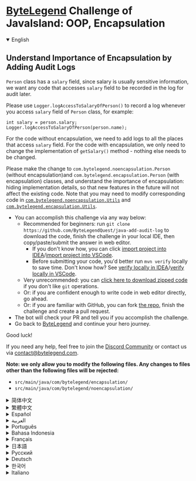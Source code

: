 # [ByteLegend](https://bytelegend.com) Challenge of JavaIsland: OOP, Encapsulation

<details open='true'>
<summary>English</summary>

## Understand Importance of Encapsulation by Adding Audit Logs

`Person` class has a `salary` field, since salary is usually sensitive information,
we want any code that accesses `salary` field to be recorded in the log for audit later.

Please use `Logger.logAccessToSalaryOfPerson()` to record a log whenever you access `salary` field of `Person` class,
for example:

```
int salary = person.salary;
Logger.logAccessToSalaryOfPerson(person.name);
```

For the code without encapsulation, we need to add logs to all the places that access `salary` field.
For the code with encapsulation, we only need to change the implementation of `getSalary()` method - nothing else needs to be changed.


Please make the change to `com.bytelegend.noencapsulation.Person` (without encapsulation)and
`com.bytelegend.encapsulation.Person` (with encapsulation) classes, and understand the importance of encapsulation:
hiding implementation details, so that new features in the future will not affect the existing code.
Note that you may need to modify corresponding code in
[`com.bytelegend.noencapsulation.Utils`](https://github.com/ByteLegendQuest/java-add-audit-log/blob/main/src/main/java/com/bytelegend/noencapsulation/Utils.java)
and [`com.bytelegend.encapsulation.Utils`](https://github.com/ByteLegendQuest/java-add-audit-log/blob/main/src/main/java/com/bytelegend/encapsulation/Utils.java).

- You can accomplish this challenge via any way below:
  - Recommended for beginners: run `git clone https://github.com/ByteLegendQuest/java-add-audit-log` to download the code,
    finish the challenge in your local IDE, then copy/paste/submit the answer in web editor.
    - If you don't know how, you can click [import project into IDEA](https://github.com/ByteLegendQuest/java-add-audit-log/blob/main/docs/en/clone-and-import.md)/[import project into VSCode](https://github.com/ByteLegendQuest/java-add-audit-log/blob/main/docs/en/clone-and-import-vscode.md).
    - Before submitting your code, you'd better run `mvn verify` locally to save time. Don't know how? See [verify locally in IDEA](https://github.com/ByteLegendQuest/java-add-audit-log/blob/main/docs/en/run-mvn-verify-idea.md)/[verify locally in VSCode](https://github.com/ByteLegendQuest/java-add-audit-log/blob/main/docs/en/run-mvn-verify-vscode.md).
  - Very unrecommended: you can [click here to download zipped code](https://codeload.github.com/ByteLegendQuest/java-add-audit-log/zip/refs/heads/main) if you don't like `git` operations.
  - Or: if you are confident enough to write code in web editor directly, go ahead.
  - Or: if you are familiar with GitHub, you can fork [the repo](https://github.com/ByteLegendQuest/java-add-audit-log), finish the challenge and create a pull request.
- The bot will check your PR and tell you if you accomplish the challenge.
- Go back to [ByteLegend](https://bytelegend.com) and continue your hero journey.

Good luck!

If you need any help, feel free to join the [Discord Community](https://discord.gg/35RreUUGWt) or contact us via [contact@bytelegend.com](mailto:contact@bytelegend.com).

**Note: we only allow you to modify the following files.
Any changes to files other than the following files will be rejected:**

- `src/main/java/com/bytelegend/encapsulation/`
- `src/main/java/com/bytelegend/noencapsulation/`

</details>

<details>
<summary>简体中文</summary>

## 为有封装和无封装的代码类添加审计日志，体会封装的重要性。

`Person`类有一个`salary`字段，因为薪水通常是比较敏感的信息，我们希望任何访问`salary`字段的代码都能被记录在日志中，以备日后审计。
请在任何访问了`salary`字段的代码中，都使用`Logger.logAccessToSalaryOfPerson()`记录一条日志，如：

```
int salary = person.salary;
Logger.logAccessToSalaryOfPerson(person.name);
```

对于没有使用封装的代码，我们需要一一将所有访问`salary`的地方添加日志。
而对于使用了封装的代码，我们只需要修改`getSalary()`方法的实现即可，其他地方不需要任何改动。


请分别为无封装的`com.bytelegend.noencapsulation.Person`类和有封装的`com.bytelegend.encapsulation.Person`类作出上述变更，
体会封装的重要性：隐藏实现细节，使得未来添加新功能变得容易，不会影响到现有代码。注意你可能需要同时修改
[`com.bytelegend.noencapsulation.Utils`](https://github.com/ByteLegendQuest/java-add-audit-log/blob/main/src/main/java/com/bytelegend/noencapsulation/Utils.java)
和[`com.bytelegend.encapsulation.Utils`](https://github.com/ByteLegendQuest/java-add-audit-log/blob/main/src/main/java/com/bytelegend/encapsulation/Utils.java)中的相应代码。

- 你可以使用以下任意一种方法完成挑战：
  - 初学者推荐：运行`git clone https://git.bytelegend.com/ByteLegendQuest/java-add-audit-log`将代码下载到本地，在本地使用IDE调试完成后复制到网页编辑器里提交。
    - 如果你不知道怎么做，可以点击[导入IDEA](https://github.com/ByteLegendQuest/java-add-audit-log/blob/main/docs/zh_hans/clone-and-import.md)/[导入VSCode](https://github.com/ByteLegendQuest/java-add-audit-log/blob/main/docs/zh_hans/clone-and-import-vscode.md)。
    - 在提交之前，你最好先在本地运行`mvn verify`验证一下答案，以节约时间。不知道如何做？请查看[在IDEA中本地验证](https://github.com/ByteLegendQuest/java-add-audit-log/blob/main/docs/zh_hans/run-mvn-verify-idea.md)/[在VSCode中本地验证](https://github.com/ByteLegendQuest/java-add-audit-log/blob/main/docs/zh_hans/run-mvn-verify-vscode.md)。
  - 非常不推荐：如果你实在不喜欢`git`命令行操作，你可以[点击这里直接下载打包好的代码](https://ghcodeload.bytelegend.com/ByteLegendQuest/java-add-audit-log/zip/refs/heads/main)。
  - 或者：如果你非常自信不需要下载代码到本地调试，可以使用网页编辑器直接提交。
  - 或者：如果你对GitHub非常熟悉，你可以fork[这个仓库](https://github.com/ByteLegendQuest/java-add-audit-log)、完成挑战后，创建一个Pull Request。
- 机器人将会检查你的答案，告诉你你是否通过了挑战。
- 回到[字节传说](https://bytelegend.com)，然后继续你的英雄旅程。

祝你好运！

如果你需要任何帮助，欢迎加入官方玩家QQ群（在[首页](https://bytelegend.com)右下角的`联系 & 关于`菜单里可以找到入群方式）或者[Discord社区](https://discord.gg/PvmqK3hF)，或email至[contact@bytelegend.com](mailto:contact@bytelegend.com)。

**注意：我们只允许您修改以下文件，任何对其他文件的修改都会被拒绝：**

- `src/main/java/com/bytelegend/encapsulation/`
- `src/main/java/com/bytelegend/noencapsulation/`

</details>

<details>
<summary>繁體中文</summary>

通過添加審計日誌了解封裝的重要性
----------------

`Person`類有一個`salary`字段，由於salary通常是敏感信息，我們希望任何訪問`salary`字段的代碼都記錄在日誌中以供以後審核。

每次訪問`Person`類的`salary`字段時，請使用`Logger.logAccessToSalaryOfPerson()`記錄日誌，例如：

    int salary = person.salary;
    Logger.logAccessToSalaryOfPerson(person.name);
    

對於沒有封裝的代碼，我們需要在所有訪問`salary`字段的地方添加日誌。對於有封裝的代碼，我們只需要改變`getSalary()`方法的實現——其他什麼都不需要改變。

請對`com.bytelegend.noencapsulation.Person` （無封裝）和`com.bytelegend.encapsulation.Person` （有封裝）類進行更改，並理解封裝的重要性：隱藏實現細節，這樣以後的新功能就不會影響現有代碼。請注意，您可能需要修改[`com.bytelegend.noencapsulation.Utils`](https://github.com/ByteLegendQuest/java-add-audit-log/blob/main/src/main/java/com/bytelegend/noencapsulation/Utils.java)和[`com.bytelegend.encapsulation.Utils`](https://github.com/ByteLegendQuest/java-add-audit-log/blob/main/src/main/java/com/bytelegend/encapsulation/Utils.java)中的相應代碼。

-   您可以通過以下任何方式完成此挑戰：
    -   建議初學者：運行`git clone https://github.com/ByteLegendQuest/java-add-audit-log`下載代碼，在本地 IDE 中完成挑戰，然後在 Web 編輯器中復制/粘貼/提交答案。
        -   如果你不知道怎麼做，你可以點擊[import project into IDEA](https://github.com/ByteLegendQuest/java-add-audit-log/blob/main/docs/en/clone-and-import.md) / [import project into VSCode](https://github.com/ByteLegendQuest/java-add-audit-log/blob/main/docs/en/clone-and-import-vscode.md) 。
        -   在提交代碼之前，您最好在本地運行`mvn verify`以節省時間。不知道怎麼樣？請參閱[在 IDEA](https://github.com/ByteLegendQuest/java-add-audit-log/blob/main/docs/en/run-mvn-verify-idea.md) [中進行本地驗證/在 VSCode 中進行本地驗證](https://github.com/ByteLegendQuest/java-add-audit-log/blob/main/docs/en/run-mvn-verify-vscode.md)。
    -   非常不推薦：如果你不喜歡`git`操作，可以[點擊這裡下載壓縮代碼](https://codeload.github.com/ByteLegendQuest/java-add-audit-log/zip/refs/heads/main)。
    -   或者：如果您有足夠的信心直接在 Web 編輯器中編寫代碼，請繼續。
    -   或者：如果你熟悉 GitHub，你可以 fork[倉庫](https://github.com/ByteLegendQuest/java-add-audit-log)，完成挑戰並創建一個拉取請求。
-   機器人會檢查你的 PR 並告訴你是否完成了挑戰。
-   回到[ByteLegend](https://bytelegend.com)繼續你的英雄之旅。

祝你好運！

如果您需要任何幫助，請隨時加入[Discord 社區](https://discord.gg/35RreUUGWt)或通過[contact@bytelegend.com](mailto:contact@bytelegend.com)聯繫我們。

**注意：我們只允許您修改以下文件。對以下文件以外的文件的任何更改都將被拒絕：**

-   `src/main/java/com/bytelegend/encapsulation/`
-   `src/main/java/com/bytelegend/noencapsulation/`
</details>

<details>
<summary>Español</summary>

Comprender la importancia de la encapsulación mediante la adición de registros de auditoría
-------------------------------------------------------------------------------------------

La clase de `Person` tiene un campo de `salary` , dado que el salario suele ser información confidencial, queremos que cualquier código que acceda al campo de `salary` se registre en el registro para una auditoría posterior.

Utilice `Logger.logAccessToSalaryOfPerson()` para registrar un registro cada vez que acceda al campo de `salary` de la clase `Person` , por ejemplo:

    int salary = person.salary;
    Logger.logAccessToSalaryOfPerson(person.name);
    

Para el código sin encapsulación, necesitamos agregar registros a todos los lugares que acceden al campo de `salary` . Para el código con encapsulación, solo necesitamos cambiar la implementación del método `getSalary()` ; no es necesario cambiar nada más.

Realice el cambio a las `com.bytelegend.noencapsulation.Person` (sin encapsulación) y `com.bytelegend.encapsulation.Person` (con encapsulación), y comprenda la importancia de la encapsulación: ocultar los detalles de implementación, de modo que las nuevas funciones en el futuro no afectar el código existente. Tenga en cuenta que es posible que deba modificar el código correspondiente en [`com.bytelegend.noencapsulation.Utils`](https://github.com/ByteLegendQuest/java-add-audit-log/blob/main/src/main/java/com/bytelegend/noencapsulation/Utils.java) y [`com.bytelegend.encapsulation.Utils`](https://github.com/ByteLegendQuest/java-add-audit-log/blob/main/src/main/java/com/bytelegend/encapsulation/Utils.java) .

-   Puede lograr este desafío de cualquier manera a continuación:
    -   Recomendado para principiantes: ejecute `git clone https://github.com/ByteLegendQuest/java-add-audit-log` para descargar el código, finalice el desafío en su IDE local, luego copie/pegue/envíe la respuesta en el editor web.
        -   Si no sabe cómo hacerlo, puede hacer clic en [importar proyecto a IDEA](https://github.com/ByteLegendQuest/java-add-audit-log/blob/main/docs/en/clone-and-import.md) / [importar proyecto a VSCode](https://github.com/ByteLegendQuest/java-add-audit-log/blob/main/docs/en/clone-and-import-vscode.md) .
        -   Antes de enviar su código, es mejor que ejecute `mvn verify` localmente para ahorrar tiempo. ¿No sabes cómo? Ver [verificar localmente en IDEA](https://github.com/ByteLegendQuest/java-add-audit-log/blob/main/docs/en/run-mvn-verify-idea.md) / [verificar localmente en VSCode](https://github.com/ByteLegendQuest/java-add-audit-log/blob/main/docs/en/run-mvn-verify-vscode.md) .
    -   Muy poco recomendado: puede [hacer clic aquí para descargar el código comprimido](https://codeload.github.com/ByteLegendQuest/java-add-audit-log/zip/refs/heads/main) si no le gustan las operaciones de `git` .
    -   O: si tiene la confianza suficiente para escribir código en el editor web directamente, adelante.
    -   O: si está familiarizado con GitHub, puede bifurcar [el repositorio](https://github.com/ByteLegendQuest/java-add-audit-log) , finalizar el desafío y crear una solicitud de extracción.
-   El bot verificará tu PR y te dirá si logras el desafío.
-   Regrese a [ByteLegend](https://bytelegend.com) y continúe su viaje de héroe.

¡Buena suerte!

Si necesita ayuda, no dude en unirse a la [comunidad de Discord](https://discord.gg/35RreUUGWt) o contáctenos a través de [contact@bytelegend.com](mailto:contact@bytelegend.com) .

**Nota: solo le permitimos modificar los siguientes archivos. Cualquier cambio en los archivos que no sean los siguientes archivos será rechazado:**

-   `src/main/java/com/bytelegend/encapsulation/`
-   `src/main/java/com/bytelegend/noencapsulation/`
</details>

<details>
<summary>العربية</summary>

افهم أهمية التغليف عن طريق إضافة سجلات تدقيق
--------------------------------------------

تحتوي فئة `Person` على حقل `salary` ، نظرًا لأن الراتب عادةً ما يكون معلومات حساسة ، فنحن نريد تسجيل أي رمز يصل إلى حقل `salary` في السجل للتدقيق لاحقًا.

الرجاء استخدام `Logger.logAccessToSalaryOfPerson()` لتسجيل سجل كلما قمت بالوصول إلى حقل `salary` لفئة `Person` ، على سبيل المثال:

 `int salary = person.salary; Logger.logAccessToSalaryOfPerson(person.name);`

بالنسبة للكود بدون تغليف ، نحتاج إلى إضافة سجلات إلى جميع الأماكن التي تصل إلى حقل `salary` . بالنسبة إلى الكود مع التغليف ، نحتاج فقط إلى تغيير تنفيذ طريقة `getSalary()` - لا حاجة لتغيير أي شيء آخر.

يرجى إجراء التغيير على `com.bytelegend.noencapsulation.Person` (بدون تغليف) و `com.bytelegend.encapsulation.Person` (مع التغليف) ، وفهم أهمية التغليف: إخفاء تفاصيل التنفيذ ، بحيث لا تكون الميزات الجديدة في المستقبل تؤثر على الكود الحالي. لاحظ أنك قد تحتاج إلى تعديل الكود المقابل في [`com.bytelegend.noencapsulation.Utils`](https://github.com/ByteLegendQuest/java-add-audit-log/blob/main/src/main/java/com/bytelegend/noencapsulation/Utils.java) و [`com.bytelegend.encapsulation.Utils`](https://github.com/ByteLegendQuest/java-add-audit-log/blob/main/src/main/java/com/bytelegend/encapsulation/Utils.java) .

-   يمكنك إنجاز هذا التحدي بأي طريقة أدناه:
    -   موصى به للمبتدئين: قم بتشغيل `git clone https://github.com/ByteLegendQuest/java-add-audit-log` لتنزيل الكود ، وإنهاء التحدي في IDE المحلي الخاص بك ، ثم نسخ / لصق / إرسال الإجابة في محرر الويب.
        -   إذا كنت لا تعرف كيف يمكنك النقر فوق [استيراد مشروع إلى IDEA](https://github.com/ByteLegendQuest/java-add-audit-log/blob/main/docs/en/clone-and-import.md) / [استيراد مشروع إلى VSCode](https://github.com/ByteLegendQuest/java-add-audit-log/blob/main/docs/en/clone-and-import-vscode.md) .
        -   قبل إرسال التعليمات البرمجية الخاصة بك ، من الأفضل تشغيل `mvn verify` محليًا لتوفير الوقت. لا أعرف كيف؟ انظر [التحقق محليًا في IDEA](https://github.com/ByteLegendQuest/java-add-audit-log/blob/main/docs/en/run-mvn-verify-idea.md) / [تحقق محليًا في VSCode](https://github.com/ByteLegendQuest/java-add-audit-log/blob/main/docs/en/run-mvn-verify-vscode.md) .
    -   غير موصى به على الإطلاق: يمكنك [النقر هنا لتنزيل رمز مضغوط](https://codeload.github.com/ByteLegendQuest/java-add-audit-log/zip/refs/heads/main) إذا كنت لا تحب عمليات `git` .
    -   أو: إذا كنت واثقًا بدرجة كافية لكتابة التعليمات البرمجية في محرر الويب مباشرةً ، فابدأ.
    -   أو: إذا كنت معتادًا على GitHub ، فيمكنك تفرع [الريبو](https://github.com/ByteLegendQuest/java-add-audit-log) وإنهاء التحدي وإنشاء طلب سحب.
-   سيتحقق الروبوت من العلاقات العامة الخاصة بك ويخبرك إذا أنجزت التحدي.
-   ارجع إلى [ByteLegend وتابع](https://bytelegend.com) رحلة بطلك.

حظا طيبا وفقك الله!

إذا كنت بحاجة إلى أي مساعدة ، فلا تتردد في الانضمام إلى [مجتمع Discord](https://discord.gg/35RreUUGWt) أو الاتصال بنا عبر [contact@bytelegend.com](mailto:contact@bytelegend.com) .

**ملاحظة: نسمح لك فقط بتعديل الملفات التالية. سيتم رفض أي تغييرات يتم إجراؤها على الملفات بخلاف الملفات التالية:**

-   `src/main/java/com/bytelegend/encapsulation/`
-   `src/main/java/com/bytelegend/noencapsulation/`
</details>

<details>
<summary>Português</summary>

Entenda a importância do encapsulamento adicionando logs de auditoria
---------------------------------------------------------------------

A classe `Person` possui um campo `salary` , já que salário geralmente é uma informação sensível, queremos que qualquer código que acesse o campo `salary` seja registrado no log para auditoria posterior.

Por favor, use `Logger.logAccessToSalaryOfPerson()` para gravar um log sempre que você acessar o campo `salary` da classe `Person` , por exemplo:

    int salary = person.salary;
    Logger.logAccessToSalaryOfPerson(person.name);
    

Para o código sem encapsulamento, precisamos adicionar logs em todos os locais que acessam o campo `salary` . Para o código com encapsulamento, precisamos apenas alterar a implementação do método `getSalary()` - nada mais precisa ser alterado.

Faça a alteração para as `com.bytelegend.noencapsulation.Person` (sem encapsulamento) e `com.bytelegend.encapsulation.Person` (com encapsulamento) e entenda a importância do encapsulamento: ocultando detalhes de implementação, para que novos recursos no futuro não afetar o código existente. Observe que pode ser necessário modificar o código correspondente em [`com.bytelegend.noencapsulation.Utils`](https://github.com/ByteLegendQuest/java-add-audit-log/blob/main/src/main/java/com/bytelegend/noencapsulation/Utils.java) e [`com.bytelegend.encapsulation.Utils`](https://github.com/ByteLegendQuest/java-add-audit-log/blob/main/src/main/java/com/bytelegend/encapsulation/Utils.java) .

-   Você pode realizar este desafio de qualquer maneira abaixo:
    -   Recomendado para iniciantes: execute `git clone https://github.com/ByteLegendQuest/java-add-audit-log` para baixar o código, termine o desafio em seu IDE local e copie/cole/envie a resposta no editor da web.
        -   Se você não sabe como, você pode clicar em [import project into IDEA](https://github.com/ByteLegendQuest/java-add-audit-log/blob/main/docs/en/clone-and-import.md) / [import project into VSCode](https://github.com/ByteLegendQuest/java-add-audit-log/blob/main/docs/en/clone-and-import-vscode.md) .
        -   Antes de enviar seu código, é melhor você executar `mvn verify` localmente para economizar tempo. Não sei como? Consulte [verificar localmente em IDEA](https://github.com/ByteLegendQuest/java-add-audit-log/blob/main/docs/en/run-mvn-verify-idea.md) / [verificar localmente em VSCode](https://github.com/ByteLegendQuest/java-add-audit-log/blob/main/docs/en/run-mvn-verify-vscode.md) .
    -   Muito não recomendado: você pode [clicar aqui para baixar o código zipado](https://codeload.github.com/ByteLegendQuest/java-add-audit-log/zip/refs/heads/main) se não gostar das operações do `git` .
    -   Ou: se você estiver confiante o suficiente para escrever código diretamente no editor da web, vá em frente.
    -   Ou: se você estiver familiarizado com o GitHub, você pode fazer o fork [do repo](https://github.com/ByteLegendQuest/java-add-audit-log) , finalizar o desafio e criar uma pull request.
-   O bot verificará seu PR e informará se você cumprir o desafio.
-   Volte para [ByteLegend](https://bytelegend.com) e continue sua jornada de herói.

Boa sorte!

Se precisar de ajuda, sinta-se à vontade para se juntar à [Comunidade Discord](https://discord.gg/35RreUUGWt) ou entre em contato conosco via [contact@bytelegend.com](mailto:contact@bytelegend.com) .

**Nota: só permitimos que você modifique os seguintes arquivos. Quaisquer alterações em arquivos que não sejam os arquivos a seguir serão rejeitadas:**

-   `src/main/java/com/bytelegend/encapsulation/`
-   `src/main/java/com/bytelegend/noencapsulation/`
</details>

<details>
<summary>Bahasa Indonesia</summary>

Memahami Pentingnya Enkapsulasi dengan Menambahkan Log Audit
------------------------------------------------------------

Kelas `Person` memiliki bidang `salary` , karena gaji biasanya merupakan informasi sensitif, kami ingin kode apa pun yang mengakses bidang `salary` dicatat dalam log untuk diaudit nanti.

Silakan gunakan `Logger.logAccessToSalaryOfPerson()` untuk merekam log setiap kali Anda mengakses bidang `salary` kelas `Person` , misalnya:

    int salary = person.salary;
    Logger.logAccessToSalaryOfPerson(person.name);
    

Untuk kode tanpa enkapsulasi, kita perlu menambahkan log ke semua tempat yang mengakses bidang `salary` . Untuk kode dengan enkapsulasi, kita hanya perlu mengubah implementasi metode `getSalary()` - tidak ada lagi yang perlu diubah.

Harap buat perubahan ke `com.bytelegend.noencapsulation.Person` (tanpa enkapsulasi) dan `com.bytelegend.encapsulation.Person` (dengan enkapsulasi), dan pahami pentingnya enkapsulasi: menyembunyikan detail implementasi, sehingga fitur baru di masa mendatang tidak akan mempengaruhi kode yang ada. Perhatikan bahwa Anda mungkin perlu memodifikasi kode yang sesuai di [`com.bytelegend.noencapsulation.Utils`](https://github.com/ByteLegendQuest/java-add-audit-log/blob/main/src/main/java/com/bytelegend/noencapsulation/Utils.java) dan [`com.bytelegend.encapsulation.Utils`](https://github.com/ByteLegendQuest/java-add-audit-log/blob/main/src/main/java/com/bytelegend/encapsulation/Utils.java) .

-   Anda dapat menyelesaikan tantangan ini melalui cara apa pun di bawah ini:
    -   Direkomendasikan untuk pemula: jalankan `git clone https://github.com/ByteLegendQuest/java-add-audit-log` untuk mengunduh kode, selesaikan tantangan di IDE lokal Anda, lalu salin/tempel/kirim jawabannya di editor web.
        -   Jika Anda tidak tahu caranya, Anda bisa mengklik [import project into IDEA](https://github.com/ByteLegendQuest/java-add-audit-log/blob/main/docs/en/clone-and-import.md) / [import project into VSCode](https://github.com/ByteLegendQuest/java-add-audit-log/blob/main/docs/en/clone-and-import-vscode.md) .
        -   Sebelum mengirimkan kode Anda, Anda sebaiknya menjalankan `mvn verify` secara lokal untuk menghemat waktu. Tidak tahu bagaimana? Lihat [verifikasi secara lokal di IDEA](https://github.com/ByteLegendQuest/java-add-audit-log/blob/main/docs/en/run-mvn-verify-idea.md) / [verifikasi secara lokal di VSCode](https://github.com/ByteLegendQuest/java-add-audit-log/blob/main/docs/en/run-mvn-verify-vscode.md) .
    -   Sangat tidak direkomendasikan: Anda dapat [mengklik di sini untuk mengunduh kode zip](https://codeload.github.com/ByteLegendQuest/java-add-audit-log/zip/refs/heads/main) jika Anda tidak menyukai operasi `git` .
    -   Atau: jika Anda cukup percaya diri untuk menulis kode di editor web secara langsung, silakan.
    -   Atau: jika Anda terbiasa dengan GitHub, Anda dapat melakukan fork [repo](https://github.com/ByteLegendQuest/java-add-audit-log) , menyelesaikan tantangan, dan membuat permintaan tarik.
-   Bot akan memeriksa PR Anda dan memberi tahu Anda jika Anda menyelesaikan tantangan.
-   Kembali ke [ByteLegend](https://bytelegend.com) dan lanjutkan perjalanan pahlawan Anda.

Semoga berhasil!

Jika Anda memerlukan bantuan, jangan ragu untuk bergabung dengan [Komunitas Discord](https://discord.gg/35RreUUGWt) atau hubungi kami melalui [contact@bytelegend.com](mailto:contact@bytelegend.com) .

**Catatan: kami hanya mengizinkan Anda untuk mengubah file berikut. Setiap perubahan pada file selain file berikut akan ditolak:**

-   `src/main/java/com/bytelegend/encapsulation/`
-   `src/main/java/com/bytelegend/noencapsulation/`
</details>

<details>
<summary>Français</summary>

Comprendre l'importance de l'encapsulation en ajoutant des journaux d'audit
---------------------------------------------------------------------------

La classe de `Person` a un champ de `salary` , puisque le salaire est généralement une information sensible, nous voulons que tout code qui accède au champ de `salary` soit enregistré dans le journal pour un audit ultérieur.

Veuillez utiliser `Logger.logAccessToSalaryOfPerson()` pour enregistrer un journal chaque fois que vous accédez au champ de `salary` de la classe `Person` , par exemple :

    int salary = person.salary;
    Logger.logAccessToSalaryOfPerson(person.name);
    

Pour le code sans encapsulation, nous devons ajouter des journaux à tous les endroits qui accèdent au champ `salary` . Pour le code avec encapsulation, nous avons seulement besoin de changer l'implémentation de la méthode `getSalary()` - rien d'autre ne doit être changé.

Veuillez apporter la modification aux `com.bytelegend.noencapsulation.Person` (sans encapsulation) et `com.bytelegend.encapsulation.Person` (avec encapsulation) et comprendre l'importance de l'encapsulation : masquer les détails d'implémentation, afin que les nouvelles fonctionnalités à l'avenir ne le soient pas. affecter le code existant. Notez que vous devrez peut-être modifier le code correspondant dans [`com.bytelegend.noencapsulation.Utils`](https://github.com/ByteLegendQuest/java-add-audit-log/blob/main/src/main/java/com/bytelegend/noencapsulation/Utils.java) et [`com.bytelegend.encapsulation.Utils`](https://github.com/ByteLegendQuest/java-add-audit-log/blob/main/src/main/java/com/bytelegend/encapsulation/Utils.java) .

-   Vous pouvez accomplir ce défi de n'importe quelle manière ci-dessous:
    -   Recommandé pour les débutants : exécutez `git clone https://github.com/ByteLegendQuest/java-add-audit-log` pour télécharger le code, terminez le défi dans votre IDE local, puis copiez/collez/soumettez la réponse dans l'éditeur Web.
        -   Si vous ne savez pas comment, vous pouvez cliquer sur [importer le projet dans IDEA](https://github.com/ByteLegendQuest/java-add-audit-log/blob/main/docs/en/clone-and-import.md) / [importer le projet dans VSCode](https://github.com/ByteLegendQuest/java-add-audit-log/blob/main/docs/en/clone-and-import-vscode.md) .
        -   Avant de soumettre votre code, vous feriez mieux d'exécuter `mvn verify` localement pour gagner du temps. Vous ne savez pas comment ? Voir [vérifier localement dans IDEA](https://github.com/ByteLegendQuest/java-add-audit-log/blob/main/docs/en/run-mvn-verify-idea.md) / [vérifier localement dans VSCode](https://github.com/ByteLegendQuest/java-add-audit-log/blob/main/docs/en/run-mvn-verify-vscode.md) .
    -   Très déconseillé : vous pouvez [cliquer ici pour télécharger le code compressé](https://codeload.github.com/ByteLegendQuest/java-add-audit-log/zip/refs/heads/main) si vous n'aimez pas les opérations `git` .
    -   Ou : si vous êtes suffisamment confiant pour écrire du code directement dans l'éditeur Web, continuez.
    -   Ou : si vous êtes familier avec GitHub, vous pouvez forker [le dépôt](https://github.com/ByteLegendQuest/java-add-audit-log) , terminer le défi et créer une demande d'extraction.
-   Le bot vérifiera votre PR et vous dira si vous accomplissez le défi.
-   Retournez à [ByteLegend](https://bytelegend.com) et continuez votre voyage de héros.

Bonne chance!

Si vous avez besoin d'aide, n'hésitez pas à rejoindre la [communauté Discord](https://discord.gg/35RreUUGWt) ou à nous contacter via [contact@bytelegend.com](mailto:contact@bytelegend.com) .

**Remarque : nous vous autorisons uniquement à modifier les fichiers suivants. Toute modification de fichiers autres que les fichiers suivants sera rejetée :**

-   `src/main/java/com/bytelegend/encapsulation/`
-   `src/main/java/com/bytelegend/noencapsulation/`
</details>

<details>
<summary>日本語</summary>

監査ログを追加してカプセル化の重要性を理解する
-----------------------

`Person`クラスには`salary`フィールドがあります。給与は通常機密情報であるため、 `salary`フィールドにアクセスするコードはすべて、後で監査するためにログに記録する必要があります。

次のように、 `Person`クラスの`salary`フィールドにアクセスするたびに`Logger.logAccessToSalaryOfPerson()`を使用してログを記録してください。

    int salary = person.salary;
    Logger.logAccessToSalaryOfPerson(person.name);
    

カプセル化されていないコードの場合、 `salary`フィールドにアクセスするすべての場所にログを追加する必要があります。カプセル化されたコードの場合、 `getSalary()`メソッドの実装を変更するだけで済みます。他に変更する必要はありません。

`com.bytelegend.noencapsulation.Person` （カプセル化なし）および`com.bytelegend.encapsulation.Person` （カプセル化あり）クラスに変更を加え、カプセル化の重要性を理解してください：実装の詳細を非表示にして、将来の新機能が機能しないようにします既存のコードに影響します。 [`com.bytelegend.noencapsulation.Utils`](https://github.com/ByteLegendQuest/java-add-audit-log/blob/main/src/main/java/com/bytelegend/noencapsulation/Utils.java)および[`com.bytelegend.encapsulation.Utils`](https://github.com/ByteLegendQuest/java-add-audit-log/blob/main/src/main/java/com/bytelegend/encapsulation/Utils.java)の対応するコードを変更する必要がある場合があることに注意してください。

-   この課題は、以下のいずれかの方法で達成できます。
    -   初心者に推奨： `git clone https://github.com/ByteLegendQuest/java-add-audit-log`を実行してコードをダウンロードし、ローカルIDEでチャレンジを終了してから、Webエディターで回答をコピー/貼り付け/送信します。
        -   方法がわからない場合は、\[ [プロジェクトをIDEAにインポート](https://github.com/ByteLegendQuest/java-add-audit-log/blob/main/docs/en/clone-and-import.md)\]/\[ [プロジェクトをVSCodeにインポート](https://github.com/ByteLegendQuest/java-add-audit-log/blob/main/docs/en/clone-and-import-vscode.md)\]をクリックできます。
        -   コードを送信する前に、時間を節約するためにローカルで`mvn verify`実行することをお勧めします。方法がわかりませんか？ [IDEAでローカルに](https://github.com/ByteLegendQuest/java-add-audit-log/blob/main/docs/en/run-mvn-verify-idea.md)[検証する/VSCodeでローカルに](https://github.com/ByteLegendQuest/java-add-audit-log/blob/main/docs/en/run-mvn-verify-vscode.md)検証するを参照してください。
    -   非常に推奨されていません`git`操作が気に入らない場合は、 [ここをクリックしてzipコードをダウンロード](https://codeload.github.com/ByteLegendQuest/java-add-audit-log/zip/refs/heads/main)できます。
    -   または：Webエディターで直接コードを記述できる自信がある場合は、先に進んでください。
    -   または：GitHubに精通している場合は[、リポジトリ](https://github.com/ByteLegendQuest/java-add-audit-log)をフォークしてチャレンジを終了し、プルリクエストを作成できます。
-   ボットはPRをチェックし、チャレンジを達成したかどうかを通知します。
-   [ByteLegend](https://bytelegend.com)に戻り、ヒーローの旅を続けてください。

幸運を！

ヘルプが必要な場合は、 [Discordコミュニティ](https://discord.gg/35RreUUGWt)に参加するか、contact [@bytelegend.com](mailto:contact@bytelegend.com)からお問い合わせください。

**注：変更できるのは次のファイルのみです。次のファイル以外のファイルへの変更は拒否されます。**

-   `src/main/java/com/bytelegend/encapsulation/`
-   `src/main/java/com/bytelegend/noencapsulation/`
</details>

<details>
<summary>Русский</summary>

Понимание важности инкапсуляции путем добавления журналов аудита
----------------------------------------------------------------

В классе `Person` есть поле `salary` , поскольку оклад обычно является конфиденциальной информацией, мы хотим, чтобы любой код, обращающийся к полю `salary` , был записан в журнал для последующего аудита.

Пожалуйста, используйте `Logger.logAccessToSalaryOfPerson()` для записи журнала всякий раз, когда вы получаете доступ к полю `salary` класса `Person` , например:

    int salary = person.salary;
    Logger.logAccessToSalaryOfPerson(person.name);
    

Для кода без инкапсуляции нам нужно добавить логи во все места доступа к полю `salary` . Для кода с инкапсуляцией нужно изменить только реализацию метода `getSalary()` — больше ничего менять не нужно.

Внесите изменения в `com.bytelegend.noencapsulation.Person` (без инкапсуляции) и `com.bytelegend.encapsulation.Person` (с инкапсуляцией) и поймите важность инкапсуляции: сокрытие деталей реализации, чтобы новые функции в будущем не повлиять на существующий код. Обратите внимание, что вам может потребоваться изменить соответствующий код в [`com.bytelegend.noencapsulation.Utils`](https://github.com/ByteLegendQuest/java-add-audit-log/blob/main/src/main/java/com/bytelegend/noencapsulation/Utils.java) и [`com.bytelegend.encapsulation.Utils`](https://github.com/ByteLegendQuest/java-add-audit-log/blob/main/src/main/java/com/bytelegend/encapsulation/Utils.java) .

-   Вы можете выполнить эту задачу любым способом, указанным ниже:
    -   Рекомендуется для новичков: запустите `git clone https://github.com/ByteLegendQuest/java-add-audit-log` , чтобы загрузить код, выполните задание в локальной среде IDE, затем скопируйте/вставьте/отправьте ответ в веб-редакторе.
        -   Если вы не знаете как, вы можете нажать [импортировать проект в IDEA](https://github.com/ByteLegendQuest/java-add-audit-log/blob/main/docs/en/clone-and-import.md) / [импортировать проект в VSCode](https://github.com/ByteLegendQuest/java-add-audit-log/blob/main/docs/en/clone-and-import-vscode.md) .
        -   Перед отправкой кода вам лучше запустить `mvn verify` локально, чтобы сэкономить время. Не знаете как? См. « [Проверить локально в IDEA](https://github.com/ByteLegendQuest/java-add-audit-log/blob/main/docs/en/run-mvn-verify-idea.md) / [проверить локально в VSCode»](https://github.com/ByteLegendQuest/java-add-audit-log/blob/main/docs/en/run-mvn-verify-vscode.md) .
    -   Крайне не рекомендуется: вы можете [нажать здесь, чтобы загрузить заархивированный код](https://codeload.github.com/ByteLegendQuest/java-add-audit-log/zip/refs/heads/main) , если вам не нравятся операции `git` .
    -   Или: если вы достаточно уверены, чтобы писать код напрямую в веб-редакторе, вперед.
    -   Или: если вы знакомы с GitHub, вы можете разветвить [репозиторий](https://github.com/ByteLegendQuest/java-add-audit-log) , выполнить задание и создать запрос на включение.
-   Бот проверит ваш PR и сообщит, выполнили ли вы задание.
-   Вернитесь в [ByteLegend](https://bytelegend.com) и продолжайте свое героическое путешествие.

Удачи!

Если вам нужна помощь, присоединяйтесь к [сообществу Discord](https://discord.gg/35RreUUGWt) или свяжитесь с нами по [адресу contact@bytelegend.com](mailto:contact@bytelegend.com) .

**Примечание: мы разрешаем вам изменять только следующие файлы. Любые изменения в файлах, кроме следующих файлов, будут отклонены:**

-   `src/main/java/com/bytelegend/encapsulation/`
-   `src/main/java/com/bytelegend/noencapsulation/`
</details>

<details>
<summary>Deutsch</summary>

Verstehen Sie die Bedeutung der Kapselung durch Hinzufügen von Überwachungsprotokollen
--------------------------------------------------------------------------------------

Die `Person` hat ein `salary` , da es sich beim Gehalt normalerweise um sensible Informationen handelt, möchten wir, dass jeder Code, der auf das `salary` zugreift, im Protokoll zur späteren Prüfung aufgezeichnet wird.

Bitte verwenden Sie `Logger.logAccessToSalaryOfPerson()` , um ein Protokoll aufzuzeichnen, wenn Sie auf das `salary` der `Person` -Klasse zugreifen, zum Beispiel:

    int salary = person.salary;
    Logger.logAccessToSalaryOfPerson(person.name);
    

Für den Code ohne Kapselung müssen wir Protokolle zu allen Stellen hinzufügen, die auf das `salary` zugreifen. Für den Code mit Kapselung müssen wir nur die Implementierung der Methode `getSalary()` ändern – sonst muss nichts geändert werden.

Bitte nehmen Sie die Änderung an den `com.bytelegend.noencapsulation.Person` (ohne Kapselung) und `com.bytelegend.encapsulation.Person` (mit Kapselung) vor und verstehen Sie die Bedeutung der Kapselung: Ausblenden von Implementierungsdetails, damit neue Funktionen in der Zukunft nicht vorhanden sind den bestehenden Code beeinflussen. Beachten Sie, dass Sie möglicherweise den entsprechenden Code in [`com.bytelegend.noencapsulation.Utils`](https://github.com/ByteLegendQuest/java-add-audit-log/blob/main/src/main/java/com/bytelegend/noencapsulation/Utils.java) und [`com.bytelegend.encapsulation.Utils`](https://github.com/ByteLegendQuest/java-add-audit-log/blob/main/src/main/java/com/bytelegend/encapsulation/Utils.java) ändern müssen.

-   Sie können diese Herausforderung auf eine der folgenden Arten meistern:
    -   Empfohlen für Anfänger: Führen Sie `git clone https://github.com/ByteLegendQuest/java-add-audit-log` aus, um den Code herunterzuladen, beenden Sie die Herausforderung in Ihrer lokalen IDE und kopieren/fügen Sie dann die Antwort im Web-Editor ein/übermitteln Sie sie.
        -   Wenn Sie nicht wissen wie, können Sie auf [Projekt in IDEA](https://github.com/ByteLegendQuest/java-add-audit-log/blob/main/docs/en/clone-and-import.md) [importieren / Projekt in VSCode importieren klicken](https://github.com/ByteLegendQuest/java-add-audit-log/blob/main/docs/en/clone-and-import-vscode.md) .
        -   Bevor Sie Ihren Code einreichen, sollten Sie `mvn verify` besser lokal ausführen, um Zeit zu sparen. Sie wissen nicht wie? Siehe [Lokal verifizieren in IDEA](https://github.com/ByteLegendQuest/java-add-audit-log/blob/main/docs/en/run-mvn-verify-idea.md) / [Lokal verifizieren in VSCode](https://github.com/ByteLegendQuest/java-add-audit-log/blob/main/docs/en/run-mvn-verify-vscode.md) .
    -   Sehr nicht zu empfehlen: Sie können [hier klicken, um den gezippten Code herunterzuladen,](https://codeload.github.com/ByteLegendQuest/java-add-audit-log/zip/refs/heads/main) wenn Sie `git` -Operationen nicht mögen.
    -   Oder: Wenn Sie sicher genug sind, Code direkt im Web-Editor zu schreiben, fahren Sie fort.
    -   Oder: Wenn Sie sich mit GitHub auskennen, können Sie [das Repo forken](https://github.com/ByteLegendQuest/java-add-audit-log) , die Challenge beenden und einen Pull-Request erstellen.
-   Der Bot überprüft Ihre PR und teilt Ihnen mit, ob Sie die Herausforderung meistern.
-   Gehen Sie zurück zu [ByteLegend](https://bytelegend.com) und setzen Sie Ihre Heldenreise fort.

Viel Glück!

Wenn Sie Hilfe benötigen, können Sie sich gerne der [Discord Community](https://discord.gg/35RreUUGWt) anschließen oder uns über [contact@bytelegend.com kontaktieren](mailto:contact@bytelegend.com) .

**Hinweis: Wir erlauben Ihnen nur, die folgenden Dateien zu ändern. Alle Änderungen an anderen Dateien als den folgenden Dateien werden abgelehnt:**

-   `src/main/java/com/bytelegend/encapsulation/`
-   `src/main/java/com/bytelegend/noencapsulation/`
</details>

<details>
<summary>한국어</summary>

감사 로그를 추가하여 캡슐화의 중요성 이해
-----------------------

`Person` 클래스에는 `salary` 필드가 있습니다. 급여는 일반적으로 민감한 정보이기 때문에 `salary` 필드에 액세스하는 모든 코드가 나중에 감사를 위해 로그에 기록되기를 바랍니다.

`Person` 클래스의 `salary` 필드에 액세스할 때마다 `Logger.logAccessToSalaryOfPerson()` 을 사용하여 로그를 기록하십시오. 예를 들면 다음과 같습니다.

    int salary = person.salary;
    Logger.logAccessToSalaryOfPerson(person.name);
    

캡슐화되지 않은 코드의 경우 `salary` 필드에 액세스하는 모든 위치에 로그를 추가해야 합니다. 캡슐화 코드의 경우 `getSalary()` 메서드의 구현만 변경하면 됩니다. 다른 것은 변경할 필요가 없습니다.

`com.bytelegend.noencapsulation.Person` (비캡슐화) 및 `com.bytelegend.encapsulation.Person` (캡슐화 포함) 클래스를 변경하고 캡슐화의 중요성을 이해하십시오. 구현 세부 정보를 숨기면 미래의 새로운 기능이 사용되지 않습니다. 기존 코드에 영향을 줍니다. [`com.bytelegend.noencapsulation.Utils`](https://github.com/ByteLegendQuest/java-add-audit-log/blob/main/src/main/java/com/bytelegend/noencapsulation/Utils.java) 및 [`com.bytelegend.encapsulation.Utils`](https://github.com/ByteLegendQuest/java-add-audit-log/blob/main/src/main/java/com/bytelegend/encapsulation/Utils.java) 에서 해당 코드를 수정해야 할 수도 있습니다.

-   아래 방법을 통해 이 챌린지를 완료할 수 있습니다.
    -   초보자를 위한 권장 사항: `git clone https://github.com/ByteLegendQuest/java-add-audit-log` 를 실행하여 코드를 다운로드하고 로컬 IDE에서 챌린지를 완료한 다음 웹 편집기에서 답변을 복사/붙여넣기/제출합니다.
        -   방법을 모르는 경우 [프로젝트를 IDEA로](https://github.com/ByteLegendQuest/java-add-audit-log/blob/main/docs/en/clone-and-import.md) [가져오기 / 프로젝트를 VSCode로 가져](https://github.com/ByteLegendQuest/java-add-audit-log/blob/main/docs/en/clone-and-import-vscode.md) 오기를 클릭할 수 있습니다.
        -   코드를 제출하기 전에 시간을 절약하기 위해 로컬에서 `mvn verify` 를 실행하는 것이 좋습니다. 방법을 모르십니까? [IDEA에서 로컬로](https://github.com/ByteLegendQuest/java-add-audit-log/blob/main/docs/en/run-mvn-verify-idea.md) [확인/VSCode에서 로컬로](https://github.com/ByteLegendQuest/java-add-audit-log/blob/main/docs/en/run-mvn-verify-vscode.md) 확인을 참조하세요.
    -   매우 권장하지 않음: `git` 작업이 마음에 들지 않으면 [여기를 클릭하여 압축 코드를 다운로드](https://codeload.github.com/ByteLegendQuest/java-add-audit-log/zip/refs/heads/main) 할 수 있습니다.
    -   또는 웹 편집기에서 직접 코드를 작성할 만큼 자신이 있다면 계속 진행하십시오.
    -   또는 GitHub에 익숙하다면 리포지토리를 분기 [하고](https://github.com/ByteLegendQuest/java-add-audit-log) 챌린지를 완료하고 풀 요청을 생성할 수 있습니다.
-   봇은 PR을 확인하고 도전 과제를 달성했는지 알려줍니다.
-   [ByteLegend](https://bytelegend.com) 로 돌아가 영웅 여정을 계속하세요.

행운을 빕니다!

도움이 필요하면 언제든지 [Discord 커뮤니티](https://discord.gg/35RreUUGWt) 에 가입하거나 [contact@bytelegend.com](mailto:contact@bytelegend.com) 을 통해 문의하세요.

**참고: 다음 파일만 수정할 수 있습니다. 다음 파일 이외의 파일에 대한 변경 사항은 거부됩니다.**

-   `src/main/java/com/bytelegend/encapsulation/`
-   `src/main/java/com/bytelegend/noencapsulation/`
</details>

<details>
<summary>Italiano</summary>

Comprendere l'importanza dell'incapsulamento aggiungendo registri di controllo
------------------------------------------------------------------------------

La classe `Person` ha un campo `salary` , poiché lo stipendio è solitamente un'informazione sensibile, vogliamo che qualsiasi codice che accede al campo `salary` sia registrato nel registro per un controllo successivo.

Utilizzare `Logger.logAccessToSalaryOfPerson()` per registrare un registro ogni volta che si accede al campo `salary` della classe `Person` , ad esempio:

    int salary = person.salary;
    Logger.logAccessToSalaryOfPerson(person.name);
    

Per il codice senza incapsulamento, dobbiamo aggiungere i log a tutti i luoghi che accedono al campo `salary` . Per il codice con incapsulamento, abbiamo solo bisogno di cambiare l'implementazione del metodo `getSalary()` - nient'altro deve essere cambiato.

Si prega di apportare la modifica alle `com.bytelegend.noencapsulation.Person` (senza incapsulamento) e `com.bytelegend.encapsulation.Person` (con incapsulamento) e comprendere l'importanza dell'incapsulamento: nascondere i dettagli di implementazione, in modo che le nuove funzionalità in futuro non lo facciano influenzare il codice esistente. Tieni presente che potrebbe essere necessario modificare il codice corrispondente in [`com.bytelegend.noencapsulation.Utils`](https://github.com/ByteLegendQuest/java-add-audit-log/blob/main/src/main/java/com/bytelegend/noencapsulation/Utils.java) e [`com.bytelegend.encapsulation.Utils`](https://github.com/ByteLegendQuest/java-add-audit-log/blob/main/src/main/java/com/bytelegend/encapsulation/Utils.java) .

-   Puoi portare a termine questa sfida in qualsiasi modo di seguito:
    -   Consigliato per i principianti: esegui `git clone https://github.com/ByteLegendQuest/java-add-audit-log` per scaricare il codice, completa la sfida nel tuo IDE locale, quindi copia/incolla/invia la risposta nell'editor web.
        -   Se non sai come fare, puoi fare clic su [importa progetto in IDEA](https://github.com/ByteLegendQuest/java-add-audit-log/blob/main/docs/en/clone-and-import.md) / [importa progetto in VSCode](https://github.com/ByteLegendQuest/java-add-audit-log/blob/main/docs/en/clone-and-import-vscode.md) .
        -   Prima di inviare il codice, è meglio eseguire `mvn verify` in locale per risparmiare tempo. Non sai come? Vedere [verifica in locale in IDEA](https://github.com/ByteLegendQuest/java-add-audit-log/blob/main/docs/en/run-mvn-verify-idea.md) / [verifica in locale in VSCode](https://github.com/ByteLegendQuest/java-add-audit-log/blob/main/docs/en/run-mvn-verify-vscode.md) .
    -   Molto sconsigliato: puoi fare [clic qui per scaricare il codice zippato](https://codeload.github.com/ByteLegendQuest/java-add-audit-log/zip/refs/heads/main) se non ti piacciono le operazioni `git` .
    -   Oppure: se sei abbastanza sicuro da scrivere il codice direttamente nell'editor web, vai avanti.
    -   Oppure: se hai familiarità con GitHub, puoi eseguire il fork [del repository](https://github.com/ByteLegendQuest/java-add-audit-log) , completare la sfida e creare una richiesta pull.
-   Il bot controllerà il tuo PR e ti dirà se hai superato la sfida.
-   Torna a [ByteLegend](https://bytelegend.com) e continua il tuo viaggio da eroe.

In bocca al lupo!

Se hai bisogno di aiuto, non esitare a unirti alla [community di Discord](https://discord.gg/35RreUUGWt) o contattaci tramite [contact@bytelegend.com](mailto:contact@bytelegend.com) .

**Nota: ti permettiamo solo di modificare i seguenti file. Eventuali modifiche ai file diversi dai seguenti file verranno rifiutate:**

-   `src/main/java/com/bytelegend/encapsulation/`
-   `src/main/java/com/bytelegend/noencapsulation/`
</details>
